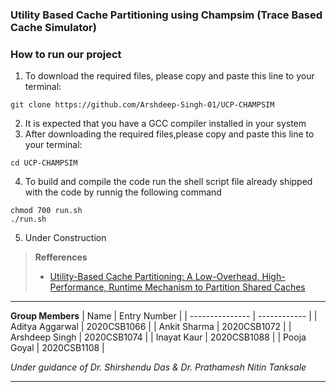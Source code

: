 ### Utility Based Cache Partitioning using Champsim (Trace Based Cache Simulator)

### How to run our project

1) To download the required files, please copy and paste this line to your terminal:
```
git clone https://github.com/Arshdeep-Singh-01/UCP-CHAMPSIM
```
2) It is expected that you have a GCC compiler installed in your system
3) After downloading the required files,please copy and paste this line to your terminal:

```
cd UCP-CHAMPSIM
```
4) To build and compile the code run the shell script file already shipped with the code by runnig the following command

```
chmod 700 run.sh
./run.sh
```

5) Under Construction






> **Refferences**
> * [Utility-Based Cache Partitioning: A Low-Overhead, High-Performance, Runtime Mechanism to Partition Shared Caches](https://ieeexplore.ieee.org/document/4041865)


---
**Group Members**
| Name            | Entry Number |
| --------------- | ------------ |
| Aditya Aggarwal | 2020CSB1066  |
| Ankit Sharma | 2020CSB1072  |
| Arshdeep Singh | 2020CSB1074  |
| Inayat Kaur | 2020CSB1088  |
| Pooja Goyal | 2020CSB1108  |

*Under guidance of Dr. Shirshendu Das & Dr. Prathamesh Nitin Tanksale*
___
